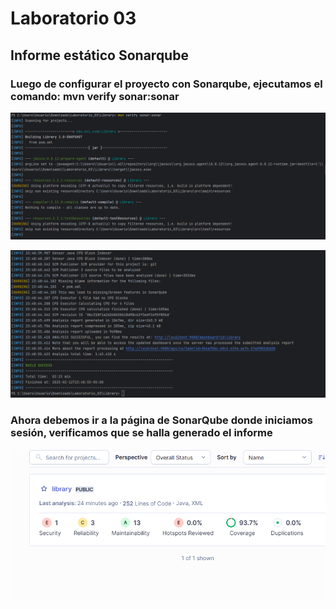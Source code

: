 # Laboratorio 03

## Informe estático Sonarqube

### Luego de configurar el proyecto con Sonarqube, ejecutamos el comando: mvn verify sonar:sonar

![image1](Images/1.png)

![image1](Images/2.png)

### Ahora debemos ir a la página de SonarQube donde iniciamos sesión, verificamos que se halla generado el informe

![image1](Images/3.png)